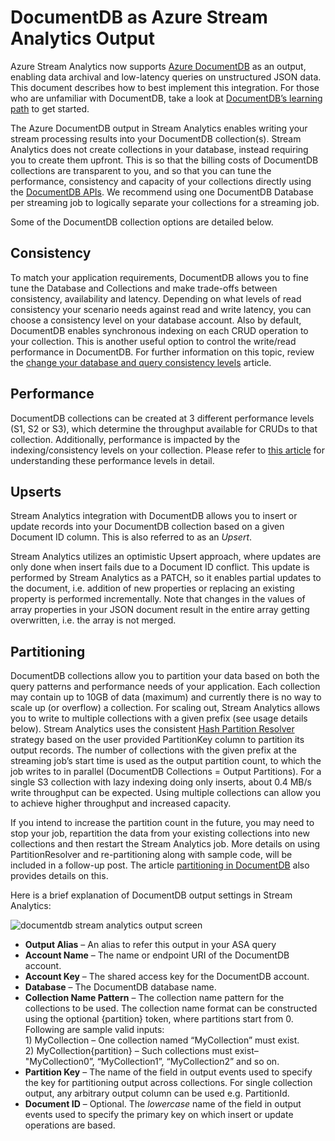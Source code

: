 <properties 
	pageTitle="DocumentDB Output Details | Microsoft Azure" 
	description="DocumentDB as Azure Stream Analytics Output"
	keywords="documentdb output,docdb output,stream analytics and documentdb"
	documentationCenter=""
	services="stream-analytics"
	authors="jeffstokes72" 
	manager="paulettm" 
	editor="cgronlun"/>

<tags 
	ms.service="stream-analytics" 
	ms.devlang="na" 
	ms.topic="article" 
	ms.tgt_pltfrm="na" 
	ms.workload="data-services" 
	ms.date="10/28/2015" 
	ms.author="jeffstok"/>

# DocumentDB as Azure Stream Analytics Output

Azure Stream Analytics now supports [Azure DocumentDB](http://azure.microsoft.com/services/documentdb/) as an output, enabling data archival and low-latency queries on unstructured JSON data. This document describes how to best implement this integration. For those who are unfamiliar with DocumentDB, take a look at [DocumentDB’s learning path](../articles/documentdb-get-started.md/) to get started.

The Azure DocumentDB output in Stream Analytics enables writing your stream processing results into your DocumentDB collection(s). Stream Analytics does not create collections in your database, instead requiring you to create them upfront. This is so that the billing costs of DocumentDB collections are transparent to you, and so that you can tune the performance, consistency and capacity of your collections directly using the [DocumentDB APIs](https://msdn.microsoft.com/library/azure/dn781481.aspx). We recommend using one DocumentDB Database per streaming job to logically separate your collections for a streaming job.

Some of the DocumentDB collection options are detailed below.

## Consistency

To match your application requirements, DocumentDB allows you to fine tune the Database and Collections and make trade-offs between consistency, availability and latency. Depending on what levels of read consistency your scenario needs against read and write latency, you can choose a consistency level on your database account. Also by default, DocumentDB enables synchronous indexing on each CRUD operation to your collection. This is another useful option to control the write/read performance in DocumentDB. For further information on this topic, review the [change your database and query consistency levels](../articles/documentdb-consistency-levels.md) article.

## Performance

DocumentDB collections can be created at 3 different performance levels (S1, S2 or S3), which determine the throughput available for CRUDs to that collection. Additionally, performance is impacted by the indexing/consistency levels on your collection. Please refer to [this article](../articles/documentdb-performance-levels.md) for understanding these performance levels in detail.

## Upserts

Stream Analytics integration with DocumentDB allows you to insert or update records into your DocumentDB collection based on a given Document ID column. This is also referred to as an *Upsert*. 

Stream Analytics utilizes an optimistic Upsert approach, where updates are only done when insert fails due to a Document ID conflict. This update is performed by Stream Analytics as a PATCH, so it enables partial updates to the document, i.e. addition of new properties or replacing an existing property is performed incrementally. Note that changes in the values of array properties in your JSON document result in the entire array getting overwritten, i.e. the array is not merged.

## Partitioning

DocumentDB collections allow you to partition your data based on both the query patterns and performance needs of your application. Each collection may contain up to 10GB of data (maximum) and currently there is no way to scale up (or overflow) a collection. For scaling out, Stream Analytics allows you to write to multiple collections with a given prefix (see usage details below). Stream Analytics uses the consistent [Hash Partition Resolver](https://msdn.microsoft.com/library/azure/microsoft.azure.documents.partitioning.hashpartitionresolver.aspx) strategy based on the user provided PartitionKey column to partition its output records. The number of collections with the given prefix at the streaming job’s start time is used as the output partition count, to which the job writes to in parallel (DocumentDB Collections = Output Partitions). For a single S3 collection with lazy indexing doing only inserts, about 0.4 MB/s write throughput can be expected. Using multiple collections can allow you to achieve higher throughput and increased capacity.

If you intend to increase the partition count in the future, you may need to stop your job, repartition the data from your existing collections into new collections and then restart the Stream Analytics job. More details on using PartitionResolver and re-partitioning along with sample code, will be included in a follow-up post. The article [partitioning in DocumentDB](../articles/documentdb-partition-data.md#developing-a-partitioned-application) also provides details on this.

Here is a brief explanation of DocumentDB output settings in Stream Analytics:
  
![documentdb stream analytics output screen](media/stream-analytics-documentdb-output/stream-analytics-documentdb-output.png)  

-   **Output Alias** – An alias to refer this output in your ASA query  
-   **Account Name** – The name or endpoint URI of the DocumentDB account.  
-   **Account Key** – The shared access key for the DocumentDB account.  
-   **Database** – The DocumentDB database name.  
-   **Collection Name Pattern** – The collection name pattern for the collections to be used. The collection name format can be constructed using the optional {partition} token, where partitions start from 0. Following are sample valid inputs:  
   1\) MyCollection – One collection named “MyCollection” must exist.  
   2\) MyCollection{partition} – Such collections must exist– "MyCollection0”, “MyCollection1”, “MyCollection2” and so on.  
-   **Partition Key** – The name of the field in output events used to specify the key for partitioning output across collections. For single collection output, any arbitrary output column can be used e.g. PartitionId.  
-   **Document ID** – Optional. The *lowercase* name of the field in output events used to specify the primary key on which insert or update operations are based.  
